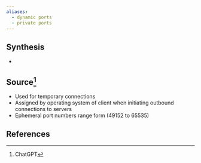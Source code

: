 ```yaml
---
aliases:
  - dynamic ports
  - private ports
---
```

## Synthesis
- 
## Source[^1]
- Used for temporary connections
- Assigned by operating system of client when initiating outbound connections to servers
- Ephemeral port numbers range form (49152 to 65535)
## References

[^1]: ChatGPT